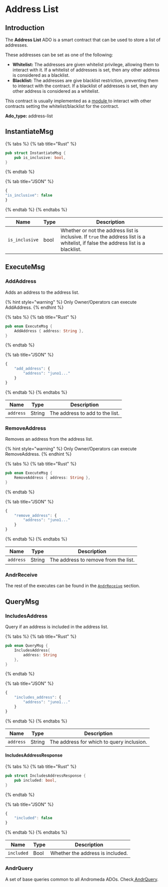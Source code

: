 # Address List

## Introduction

The **Address List** ADO is a smart contract that can be used to store a list of addresses.&#x20;

These addresses can be set as one of the following:

* **Whitelist:** The addresses are given whitelist privilege, allowing them to  interact with it. If a whitelist of addresses is set, then any other address is considered as a blacklist.
* **Blacklist:** The addresses are give blacklist restriction, preventing them to interact with the contract. If a blacklist of addresses is set, then any other address is considered as a whitelist.

This contract is usually implemented as a [module ](../modules/address-list-module/)to interact with other contracts setting the whitelist/blacklist for the contract.

**Ado\_type:** address-list

## InstantiateMsg

{% tabs %}
{% tab title="Rust" %}
```rust
pub struct InstantiateMsg {
    pub is_inclusive: bool,
}
```
{% endtab %}

{% tab title="JSON" %}
```javascript
{
"is_inclusive": false
}
```
{% endtab %}
{% endtabs %}

| Name           | Type | Description                                                                                                                        |
| -------------- | ---- | ---------------------------------------------------------------------------------------------------------------------------------- |
| `is_inclusive` | bool | Whether or not the address list is inclusive. If `true` the address list is a whitelist, if false the address list is a blacklist. |

## ExecuteMsg

### AddAddress

Adds an address to the address list.

{% hint style="warning" %}
Only Owner/Operators can execute AddAddress.
{% endhint %}

{% tabs %}
{% tab title="Rust" %}
```rust
pub enum ExecuteMsg {
    AddAddress { address: String },
}
```
{% endtab %}

{% tab title="JSON" %}
```javascript
{
    "add_address": {
        "address": "juno1..."
    }    
}
```
{% endtab %}
{% endtabs %}

| Name      | Type   | Description                     |
| --------- | ------ | ------------------------------- |
| `address` | String | The address to add to the list. |

### RemoveAddress

Removes an address from the address list.

{% hint style="warning" %}
Only Owner/Operators can execute RemoveAddress.
{% endhint %}

{% tabs %}
{% tab title="Rust" %}
```rust
pub enum ExecuteMsg {
    RemoveAddress { address: String },
}
```
{% endtab %}

{% tab title="JSON" %}
```javascript
{
    "remove_address": {
        "address": "juno1..."
    }
}
```
{% endtab %}
{% endtabs %}

| Name      | Type   | Description                          |
| --------- | ------ | ------------------------------------ |
| `address` | String | The address to remove from the list. |

### AndrReceive

The rest of the executes can be found in the [`AndrReceive`](../platform-and-framework/ado\_base.md#andrrecieve) section.

## QueryMsg

### IncludesAddress

Query if an address is included in the address list.

{% tabs %}
{% tab title="Rust" %}
```rust
pub enum QueryMsg {
    IncludesAddress{
        address: String
    },
}
```
{% endtab %}

{% tab title="JSON" %}
```javascript
{
    "includes_address": {
        "address": "juno1..."
    }
}
```
{% endtab %}
{% endtabs %}

| Name      | Type   | Description                               |
| --------- | ------ | ----------------------------------------- |
| `address` | String | The address for which to query inclusion. |

#### IncludesAddressResponse

{% tabs %}
{% tab title="Rust" %}
```rust
pub struct IncludesAddressResponse {
    pub included: bool,
}
```
{% endtab %}

{% tab title="JSON" %}
```javascript
{
    "included": false
}
```
{% endtab %}
{% endtabs %}

| Name       | Type | Description                      |
| ---------- | ---- | -------------------------------- |
| `included` | Bool | Whether the address is included. |

### AndrQuery

&#x20;A set of base queries common to all Andromeda ADOs. Check[ AndrQuery](../platform-and-framework/ado\_base.md#andrquery).
